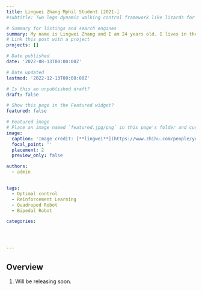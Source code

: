```yaml
---
title: Lingwei Zhang Mphil Student [2021-]
#subtitle: Two legs dynamic walking control framework like lizards for quadruped robots.

# Summary for listings and search engines
summary: My name is Lingwei Zhang and I am 24 years old. I lives in the Fanling in the northeastern part of Hong Kong and is unmarried. I'm serving in CUHK. I work overtime until 10pm every day to get home. I don't smoke, and the wine is just a taste. Go to bed at 11 p.m. and get 8 hours of sleep every day. Before going to bed, I must drink a glass of warm water, then do 20 minutes of calisthenics, go to bed, and fall asleep immediately. As soon as the sun rises, no fatigue and stress could be left until the next day. Doctors say I'm healthy
# Link this post with a project
projects: []

# Date published
date: '2022-08-13T00:00:00Z'

# Date updated
lastmod: '2022-12-13T00:00:00Z'

# Is this an unpublished draft?
draft: false

# Show this page in the Featured widget?
featured: false

# Featured image
# Place an image named `featured.jpg/png` in this page's folder and customize its options here.
image:
  caption: 'Image credit: [**lingwei**](https://www.zhihu.com/people/yuexiaozhu)'
  focal_point: ''
  placement: 2
  preview_only: false

authors:
  - admin


tags:
  - Optimal control
  - Reinforcement Learning
  - Quadruped Robot
  - Bipedal Robot

categories:




---
```


## Overview

1. Will be releasing soon.


